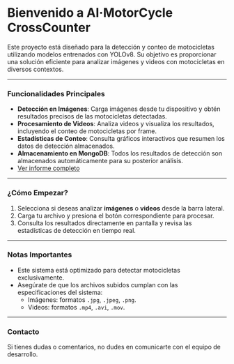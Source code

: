 # Bienvenido a AI·MotorCycle CrossCounter
Este proyecto está diseñado para la detección y conteo de motocicletas utilizando modelos entrenados con YOLOv8. Su objetivo es proporcionar una solución eficiente para analizar imágenes y videos con motocicletas en diversos contextos.

---

### Funcionalidades Principales

- **Detección en Imágenes**: Carga imágenes desde tu dispositivo y obtén resultados precisos de las motocicletas detectadas.
- **Procesamiento de Videos**: Analiza videos y visualiza los resultados, incluyendo el conteo de motocicletas por frame.
- **Estadísticas de Conteo**: Consulta gráficos interactivos que resumen los datos de detección almacenados.
- **Almacenamiento en MongoDB**: Todos los resultados de detección son almacenados automáticamente para su posterior análisis.
- [Ver informe completo](https://github.com/LuisEnGuerrero/CrossCounter/blob/main/docs/INFORME.pdf)

---

### ¿Cómo Empezar?

1. Selecciona si deseas analizar **imágenes** o **videos** desde la barra lateral.
2. Carga tu archivo y presiona el botón correspondiente para procesar.
3. Consulta los resultados directamente en pantalla y revisa las estadísticas de detección en tiempo real.

---

### Notas Importantes

- Este sistema está optimizado para detectar motocicletas exclusivamente.
- Asegúrate de que los archivos subidos cumplan con las especificaciones del sistema:
  - Imágenes: formatos `.jpg`, `.jpeg`, `.png`.
  - Videos: formatos `.mp4`, `.avi`, `.mov`.

---

### Contacto

Si tienes dudas o comentarios, no dudes en comunicarte con el equipo de desarrollo.
